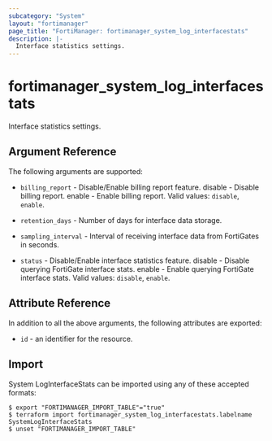 ```yaml
---
subcategory: "System"
layout: "fortimanager"
page_title: "FortiManager: fortimanager_system_log_interfacestats"
description: |-
  Interface statistics settings.
---
```


# fortimanager_system_log_interfacestats
Interface statistics settings.

## Argument Reference


The following arguments are supported:


* `billing_report` - Disable/Enable billing report feature. disable - Disable billing report. enable - Enable billing report. Valid values: `disable`, `enable`.

* `retention_days` - Number of days for interface data storage.
* `sampling_interval` - Interval of receiving interface data from FortiGates in seconds.
* `status` - Disable/Enable interface statistics feature. disable - Disable querying FortiGate interface stats. enable - Enable querying FortiGate interface stats. Valid values: `disable`, `enable`.



## Attribute Reference

In addition to all the above arguments, the following attributes are exported:
* `id` - an identifier for the resource.

## Import

System LogInterfaceStats can be imported using any of these accepted formats:
```
$ export "FORTIMANAGER_IMPORT_TABLE"="true"
$ terraform import fortimanager_system_log_interfacestats.labelname SystemLogInterfaceStats
$ unset "FORTIMANAGER_IMPORT_TABLE"
```

